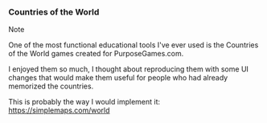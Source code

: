 ### Countries of the World

>[!NOTE]
>One of the most functional educational tools I've ever used is the Countries of the World games created for PurposeGames.com.
>
>I enjoyed them so much, I thought about reproducing them with some UI changes that would make them useful for people who had already memorized the countries.
>
>This is probably the way I would implement it: https://simplemaps.com/world
